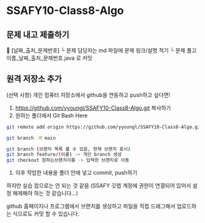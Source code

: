 # SSAFY10-Class8-Algo

## 문제 내고 제출하기

📁 [날짜_출처_문제번호]
└ 문제 담당자는 md 파일에 문제 링크/설명 적기
└ 문제 풀고 이름_날짜_출처_문제번호.java 로 커밋


## 원격 저장소 추가

(선택 사항) 개인 컴퓨터 저장소에서 github을 연동하고 push하고 싶다면!

1. https://github.com/yyoungl/SSAFY10-Class8-Algo.git 복사하기
2. 원하는 폴더에서 Git Bash Here

```bash
git remote add origin https://github.com/yyoungl/SSAFY10-Class8-Algo.git
```

```bash
git branch -M main
```

```bash
git branch (브랜치 목록 볼 수 있음, 현재 브랜치 표시)
git branch feature/(이름) -> 개인 branch 생성
git checkout 원하는브랜치이름 -> 입력한 브랜치로 이동
```

1. 이후 작업한 내용을 폴더 안에 넣고 commit, push하기

하지만 실습 컴으로는 안 되는 것 같음 (SSAFY 깃랩 계정에 권한이 연결되어 있어서 설정 해제해야 하는 것 같습니다…)

github 홈페이지나 프로그램에서 브랜치를 생성하고 파일을 직접 드래그해서 업로드하는 식으로도 커밋 할 수 있습니다.
